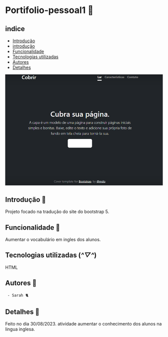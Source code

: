 # Portifolio-pessoal1 💫

## indice

* [Introdução](#introdu%C3%A7%C3%A3o)
* [introdução](#introdu%C3%A7%C3%A3o)
* [Funcionalidade](#funcionalidade)
* [Tecnologias utilizadas](#tecnologia-utilizadas)
* [Autores](#autores)
* [Detalhes](#detalhes)

![capa do projeto](img/capa.png)

## Introdução 🍥

Projeto focado na tradução do site do bootstrap 5.

## Funcionalidade 🐰

Aumentar o vocabulário em ingles dos alunos.

## Tecnologias utilizadas (*^▽^*)

HTML

## Autores 🍡

```
 - Sarah 🐈
```

## Detalhes 🐇

Feito no dia 30/08/2023.
atividade aumentar o conhecimento dos alunos na lingua inglesa.


